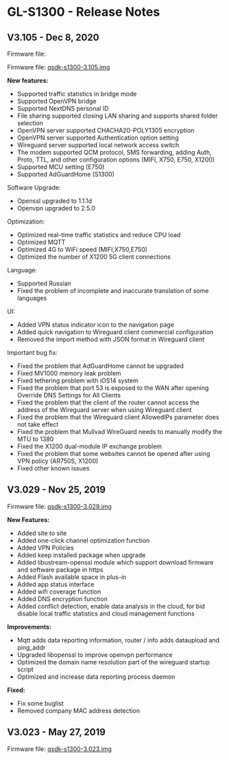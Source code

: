 # GL-S1300 - Release Notes

## V3.105 - Dec 8, 2020

Firmware file:

Firmware file: [qsdk-s1300-3.105.img](https://s3.us-east-2.amazonaws.com/download.gl-inet.com/firmware/s1300/release/qsdk-s1300-3.105.img)

**New features:**

- Supported traffic statistics in bridge mode
- Supported OpenVPN bridge
- Supported NextDNS personal ID
- File sharing supported closing LAN sharing and supports shared folder selection
- OpenVPN server supported CHACHA20-POLY1305 encryption
- OpenVPN server supported Authentication option setting
- Wireguard server supported local network access switch
- The modem supported QCM protocol, SMS forwarding, adding Auth, Proto, TTL, and other configuration options (MIFI, X750, E750, X1200)
- Supported MCU setting (E750)
- Supported AdGuardHome (S1300)

Software Upgrade:

- Openssl upgraded to 1.1.1d
- Openvpn upgraded to 2.5.0

Optimization:

- Optimized real-time traffic statistics and reduce CPU load
- Optimized MQTT
- Optimized 4G to WiFi speed (MIFI,X750,E750)
- Optimized the number of X1200 5G client connections

Language:

- Supported Russian
- Fixed the problem of incomplete and inaccurate translation of some languages

UI:

- Added VPN status indicator icon to the navigation page
- Added quick navigation to Wireguard client commercial configuration
- Removed the import method with JSON format in Wireguard client 

Important bug fix:

- Fixed the problem that AdGuardHome cannot be upgraded
- Fixed MV1000 memory leak problem
- Fixed tethering problem with iOS14 system
- Fixed the problem that port 53 is exposed to the WAN after opening Override DNS Settings for All Clients
- Fixed the problem that the client of the router cannot access the address of the Wireguard server when using Wireguard client
- Fixed the problem that the Wireguard client AllowedIPs parameter does not take effect
- Fixed the problem that Mullvad WireGuard needs to manually modify the MTU to 1380
- Fixed the X1200 dual-module IP exchange problem
- Fixed the problem that some websites cannot be opened after using VPN policy (AR750S, X1200)
- Fixed other known issues

## V3.029 - Nov 25, 2019

Firmware file: [qsdk-s1300-3.029.img](https://s3.us-east-2.amazonaws.com/download.gl-inet.com/firmware/s1300/release/qsdk-s1300-3.029.img)

**New Features:**

- Added site to site
- Added one-click channel optimization function
- Added VPN Policies
- Added keep installed package when upgrade
- Added libustream-openssl module which support download firmware and software package in https
- Added Flash available space in plus-in
- Added app status interface
- Added wifi coverage function
- Added DNS encryption function
- Added conflict detection, enable data analysis in the cloud, for bid disable local traffic statistics and cloud management functions


**Improvements:**


- Mqtt adds data reporting information, router / info adds dataupload and ping_addr
- Upgraded libopenssl to improve openvpn performance
- Optimized the domain name resolution part of the wireguard startup script
- Optimized and increase data reporting process daemon

**Fixed:**

- Fix some buglist
- Removed company MAC address detection

## V3.023 - May 27, 2019

Firmware file: [qsdk-s1300-3.023.img](https://s3.us-east-2.amazonaws.com/download.gl-inet.com/firmware/s1300/release/qsdk-s1300-3.023.img)



    
